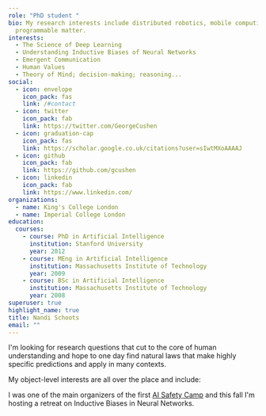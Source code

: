 ```yaml
---
role: "PhD student "
bio: My research interests include distributed robotics, mobile computing and
  programmable matter.
interests:
  - The Science of Deep Learning
  - Understanding Inductive Biases of Neural Networks
  - Emergent Communication
  - Human Values
  - Theory of Mind; decision-making; reasoning...
social:
  - icon: envelope
    icon_pack: fas
    link: /#contact
  - icon: twitter
    icon_pack: fab
    link: https://twitter.com/GeorgeCushen
  - icon: graduation-cap
    icon_pack: fas
    link: https://scholar.google.co.uk/citations?user=sIwtMXoAAAAJ
  - icon: github
    icon_pack: fab
    link: https://github.com/gcushen
  - icon: linkedin
    icon_pack: fab
    link: https://www.linkedin.com/
organizations:
  - name: King's College London
  - name: Imperial College London
education:
  courses:
    - course: PhD in Artificial Intelligence
      institution: Stanford University
      year: 2012
    - course: MEng in Artificial Intelligence
      institution: Massachusetts Institute of Technology
      year: 2009
    - course: BSc in Artificial Intelligence
      institution: Massachusetts Institute of Technology
      year: 2008
superuser: true
highlight_name: true
title: Nandi Schoots
email: ""
---
```

I'm looking for research questions that cut to the core of human understanding and hope to one day find natural laws that make highly specific predictions and apply in many contexts.

My object-level interests are all over the place and include:

I was one of the main organizers of the first [AI Safety Camp](https://aisafety.camp/) and this fall I'm hosting a retreat on Inductive Biases in Neural Networks.